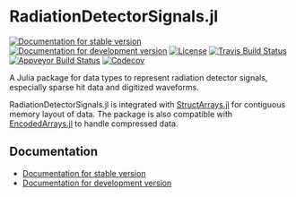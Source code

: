 # RadiationDetectorSignals.jl

[![Documentation for stable version](https://img.shields.io/badge/docs-stable-blue.svg)](https://JuliaPhysics.github.io/RadiationDetectorSignals.jl/stable)
[![Documentation for development version](https://img.shields.io/badge/docs-dev-blue.svg)](https://JuliaPhysics.github.io/RadiationDetectorSignals.jl/dev)
[![License](http://img.shields.io/badge/license-MIT-brightgreen.svg?style=flat)](LICENSE.md)
[![Travis Build Status](https://travis-ci.com/JuliaPhysics/RadiationDetectorSignals.jl.svg?branch=master)](https://travis-ci.com/JuliaPhysics/RadiationDetectorSignals.jl)
[![Appveyor Build Status](https://ci.appveyor.com/api/projects/status/github/JuliaPhysics/RadiationDetectorSignals.jl?branch=master&svg=true)](https://ci.appveyor.com/project/JuliaPhysics/RadiationDetectorSignals-jl)
[![Codecov](https://codecov.io/gh/JuliaPhysics/RadiationDetectorSignals.jl/branch/master/graph/badge.svg)](https://codecov.io/gh/JuliaPhysics/RadiationDetectorSignals.jl)

A Julia package for data types to represent radiation detector signals,
especially sparse hit data and digitized waveforms.

RadiationDetectorSignals.jl is integrated with
[StructArrays.jl](https://github.com/JuliaArrays/StructArrays.jl) for
contiguous memory layout of data. The package is also compatible with
[EncodedArrays.jl](https://github.com/oschulz/EncodedArrays.jl) to handle
compressed data.


## Documentation

* [Documentation for stable version](https://JuliaPhysics.github.io/RadiationDetectorSignals.jl/stable)
* [Documentation for development version](https://JuliaPhysics.github.io/RadiationDetectorSignals.jl/dev)
